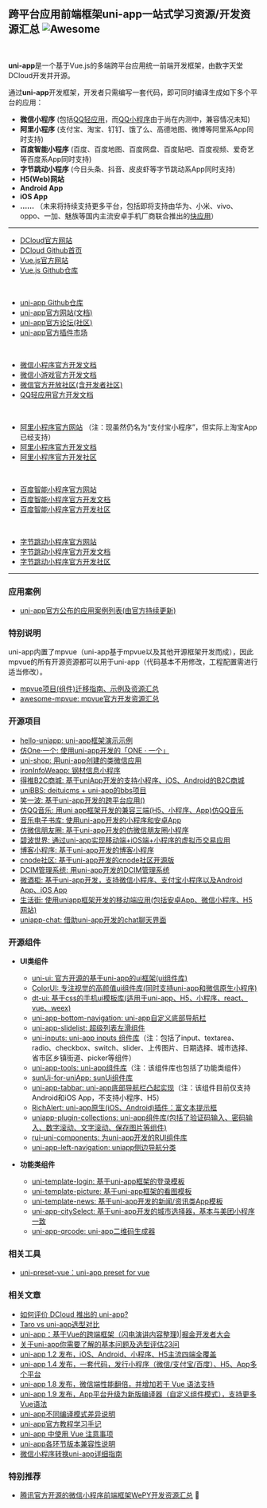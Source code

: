 ## 跨平台应用前端框架uni-app一站式学习资源/开发资源汇总 ![Awesome](https://cdn.rawgit.com/sindresorhus/awesome/d7305f38d29fed78fa85652e3a63e154dd8e8829/media/badge.svg)
<br />

**uni-app**是一个基于Vue.js的多端跨平台应用统一前端开发框架，由数字天堂DCloud开发并开源。

通过**uni-app**开发框架，开发者只需编写一套代码，即可同时编译生成如下多个平台的应用：
- **微信小程序** (包括[QQ轻应用](http://h5.qianbao.qq.com/wiki/articleH5?id=1237)，而[QQ小程序](https://q.qq.com)由于尚在内测中，兼容情况未知)
- **阿里小程序** (支付宝、淘宝、钉钉、饿了么、高德地图、微博等阿里系App同时支持)
- **百度智能小程序** (百度、百度地图、百度网盘、百度贴吧、百度视频、爱奇艺等百度系App同时支持)
- **字节跳动小程序** (今日头条、抖音、皮皮虾等字节跳动系App同时支持)
- **H5(Web)网站**
- **Android App**
- **iOS App**
- **......** （未来将持续支持更多平台，包括即将支持由华为、小米、vivo、oppo、一加、魅族等国内主流安卓手机厂商联合推出的[快应用](https://www.quickapp.cn/)）

---

- [DCloud官方网站](http://dcloud.io/)
- [DCloud Github首页](https://github.com/dcloudio)
- [Vue.js官方网站](https://cn.vuejs.org/index.html)
- [Vue.js Github仓库](https://github.com/vuejs/vue)
<br>

- [uni-app Github仓库](https://github.com/dcloudio/uni-app)
- [uni-app官方网站(文档)](https://uniapp.dcloud.io/)
- [uni-app官方论坛(社区)](https://ask.dcloud.net.cn/explore/category-12)
- [uni-app官方插件市场](https://ext.dcloud.net.cn/)
<br>

- [微信小程序官方开发文档](https://developers.weixin.qq.com/miniprogram/dev/)
- [微信小游戏官方开发文档](https://developers.weixin.qq.com/minigame/dev/)
- [微信官方开放社区(含开发者社区)](https://developers.weixin.qq.com/community/)
- [QQ轻应用官方开发文档](http://h5.qianbao.qq.com/wiki/articleH5?id=1237)
<br>

- [阿里小程序官方网站](https://mini.open.alipay.com/channel/miniIndex.htm) （注：现虽然仍名为“支付宝小程序”，但实际上淘宝App已经支持）
- [阿里小程序官方开发文档](https://docs.alipay.com/mini/developer/getting-started)
- [阿里小程序官方开发社区](https://openclub.alipay.com/index.php?c=thread&a=subforum&fid=66)
<br>

- [百度智能小程序官方网站](https://smartprogram.baidu.com)
- [百度智能小程序官方开发文档](https://smartprogram.baidu.com/docs/introduction/register/)
- [百度智能小程序官方开发社区](https://smartprogram.baidu.com/forum/)
<br>

- [字节跳动小程序官方网站](https://developer.toutiao.com/)
- [字节跳动小程序官方开发文档](https://developer.toutiao.com/docs/framework/)
- [字节跳动小程序官方开发社区](https://forum.microapp.bytedance.com)

---

### 应用案例

- [uni-app官方公布的应用案例列表(由官方持续更新)](https://uniapp.dcloud.io/case)

### 特别说明

uni-app内置了mpvue（uni-app基于mpvue以及其他开源框架开发而成），因此mpvue的所有开源资源都可以用于uni-app（代码基本不用修改，工程配置需进行适当修改）。
- [mpvue项目(组件)迁移指南、示例及资源汇总](https://ask.dcloud.net.cn/article/34945)
- [awesome-mpvue: mpvue官方开发资源汇总](https://github.com/mpvue/awesome-mpvue)

### 开源项目

- [hello-uniapp: uni-app框架演示示例](https://github.com/dcloudio/hello-uniapp)
- [仿One·一个: 使用uni-app开发的「ONE · 一个」](https://github.com/dcloudio/uni-template-one)
- [uni-shop: 用uni-app创建的类微信应用](https://github.com/siberiawolf/uni-shop)
- [ironInfoWeapp: 钢材信息小程序](https://github.com/klren0312/ironInfoWeapp)
- [得推B2C商城: 基于uniApp开发的支持小程序、iOS、Android的B2C商城](https://github.com/lrjxgl/unishop)
- [uniBBS: deituicms + uni-app的bbs项目](https://github.com/lrjxgl/uniBBS)
- [笑一波: 基于uni-app开发的跨平台应用()](https://gitee.com/jameson512/xiaoyibo)
- [仿QQ音乐: 用uni app框架开发的兼容三端(H5、小程序、App)仿QQ音乐](https://github.com/SuiXiangjun/uniappQQmic)
- [音乐电子书库: 使用uni-app开发的小程序和安卓App](https://gitee.com/yanglilong127/uniapp_music_library)
- [仿微信朋友圈: 基于uni-app开发的仿微信朋友圈小程序](https://github.com/liuxiaoyucc/uni-app-moments)
- [碧波世界: 通过uni-app实现移动端+iOS端+小程序的虚拟币交易应用](https://github.com/qqlcx5/uniapp)
- [博客小程序: 基于uni-app开发的博客小程序](https://github.com/xieyushi/jpress-uniapp)
- [cnode社区: 基于uni-app开发的cnode社区开源版](https://github.com/yx-Team/cnode)
- [DCIM管理系统: 用uni-app开发的DCIM管理系统](https://github.com/Airubby/uniapp)
- [微酒柜: 基于uni-app开发，支持微信小程序、支付宝小程序以及Android App、iOS App](https://github.com/changjiapu/uni-app)
- [生活街: 使用uniapp框架开发的移动端应用(包括安卓App、微信小程序、H5网站)](https://github.com/pjqdyd/UniApp-SLife)
- [uniapp-chat: 借助uni-app开发的chat聊天界面](https://github.com/felony/uniapp-chat)

### 开源组件

- **UI类组件**

	- [uni-ui: 官方开源的基于uni-app的ui框架(ui组件库)](https://github.com/dcloudio/uni-ui)
	- [ColorUI: 专注视觉的高颜值ui组件库(同时支持uni-app和微信原生小程序)](https://github.com/weilanwl/ColorUI)
	- [dt-ui: 基于css的手机ui模板库(适用于uni-app、H5、小程序、react、vue、weex)](https://github.com/lrjxgl/dt-ui)
	- [uni-app-bottom-navigation: uni-app自定义底部导航栏](https://github.com/lygustas/uni-app-bottom-navigation)
	- [uni-app-slidelist: 超级列表左滑组件](https://github.com/zhangzibao/uni-app-slidelist)
	- [uni-inputs: uni-app inputs 组件库](https://github.com/HuLuoQian/uni-inputs)（注：包括了input、textarea、radio、checkbox、switch、slider、上传图片、日期选择、城市选择、省市区乡镇街道、picker等组件）
	- [uni-app-tools: uni-app组件库](https://github.com/SilurianYang/uni-app-tools)（注：该组件库也包括了功能类组件）
	- [sunUi-for-uniApp: sunUi组件库](https://github.com/Sunnshino/sunUi-for-uniApp)
	- [uni-app-tabbar: uni-app底部导航栏凸起实现](https://github.com/xiaotimo/uni-app-tabbar)（注：该组件目前仅支持Android和iOS App，不支持小程序、H5）
	- [RichAlert: uni-app原生(iOS、Android)插件：富文本提示框](https://github.com/dcloudio/RichAlert)
	- [uniapp-plugin-collections: uni-app组件库(包括了验证码输入、密码输入、数字滚动、文字滚动、保存图片等组件)](https://github.com/xiaowang1314/uniapp-plugin-collections)
	- [rui-uni-components: 为uni-app开发的RUI组件库](https://github.com/Rattenking/rui-uni-components)
	- [uni-app-left-navigation: uniapp侧边导航分类](https://github.com/lygustas/uni-app-left-navigation)
		
- **功能类组件**

	- [uni-template-login: 基于uni-app框架的登录模板](https://github.com/dcloudio/uni-template-login)
	- [uni-template-picture: 基于uni-app框架的看图模板](https://github.com/dcloudio/uni-template-picture)
	- [uni-template-news: 基于uni-app开发的新闻/资讯类App模板](https://github.com/dcloudio/uni-template-news)
	- [uni-app-citySelect: 基于uni-app开发的城市选择器，基本与美团小程序一致](https://github.com/xieyushi/uni-app-citySelect)
	- [uni-app-qrcode: uni-app二维码生成器](https://github.com/q310550690/uni-app-qrcode)
	
### 相关工具

- [uni-preset-vue：uni-app preset for vue](https://github.com/dcloudio/uni-preset-vue)

### 相关文章

- [如何评价 DCloud 推出的 uni-app?](https://www.zhihu.com/question/270413186)
- [Taro vs uni-app选型对比](https://zhuanlan.zhihu.com/p/55903320)
- [uni-app：基于Vue的跨端框架（闪电演讲内容整理)|掘金开发者大会](https://blog.csdn.net/hbcui1984/article/details/82776351)
- [关于uni-app你需要了解的基本问题及选型评估23问](https://blog.csdn.net/asstudio/article/details/87933912)
- [uni-app 1.2 发布，iOS、Android、小程序、H5主流四端全覆盖](https://ask.dcloud.net.cn/article/35295)
- [uni-app 1.4 发布，一套代码，发行小程序（微信/支付宝/百度）、H5、App多个平台](https://blog.csdn.net/hbcui1984/article/details/85706334)
- [uni-app 1.8 发布，微信端性能翻倍，并增加若干 Vue 语法支持](https://ask.dcloud.net.cn/article/35699)
- [uni-app 1.9 发布，App平台升级为新版编译器（自定义组件模式），支持更多Vue语法](http://ask.dcloud.net.cn/article/35818)
- [uni-app不同编译模式差异说明](https://ask.dcloud.net.cn/article/35843)
- [uni-app官方教程学习手记](https://segmentfault.com/a/1190000017020710)
- [uni-app 中使用 Vue 注意事项](https://uniapp.dcloud.io/use)
- [uni-app各环节版本兼容性说明](http://ask.dcloud.net.cn/article/35845)
- [微信小程序转换uni-app详细指南](https://ask.dcloud.net.cn/article/35786)


### 特别推荐

- [腾讯官方开源的微信小程序前端框架WePY开发资源汇总](https://github.com/aben1188/awesome-wepy) :100:
